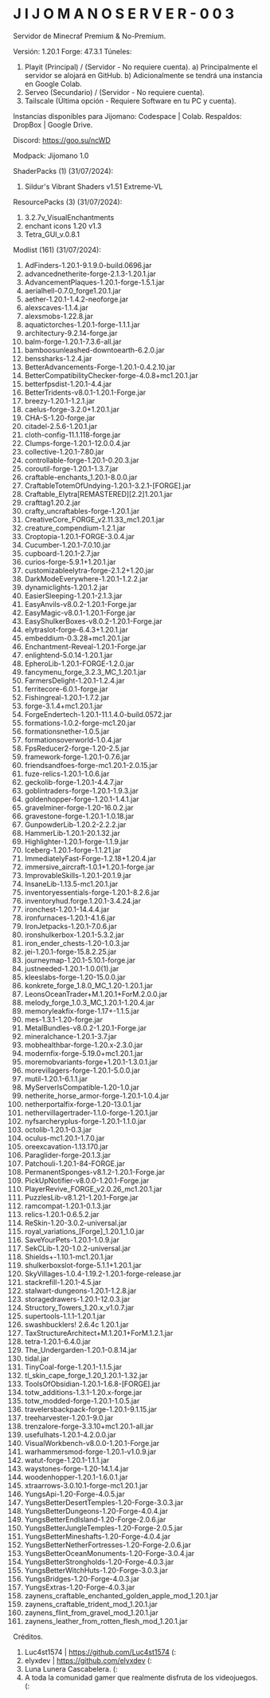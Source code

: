 # J I J O M A N O  S E R V E R - 0 0 3

Servidor de Minecraf Premium & No-Premium.

Versión: 1.20.1
Forge: 47.3.1
Túneles:
  1) Playit (Principal) / (Servidor - No requiere cuenta).
      a) Principalmente el servidor se alojará en GitHub.
      b) Adicionalmente se tendrá una instancia en Google Colab.
  2) Serveo (Secundario) / (Servidor - No requiere cuenta).
  3) Tailscale (Última opción - Requiere Software en tu PC y cuenta).

Instancias disponibles para Jijomano: Codespace | Colab.
Respaldos: DropBox | Google Drive.

Discord: https://goo.su/ncWD

Modpack: Jijomano 1.0 

ShaderPacks (1) (31/07/2024):
  1) Sildur's Vibrant Shaders v1.51 Extreme-VL

ResourcePacks (3) (31/07/2024):
  1) 3.2.7v_VisualEnchantments
  2) enchant icons 1.20 v1.3
  3) Tetra_GUI_v.0.8.1

Modlist (161) (31/07/2024):
  1) AdFinders-1.20.1-9.1.9.0-build.0696.jar
  2) advancednetherite-forge-2.1.3-1.20.1.jar
  3) AdvancementPlaques-1.20.1-forge-1.5.1.jar
  4) aerialhell-0.7.0_forge1.20.1.jar
  5) aether-1.20.1-1.4.2-neoforge.jar
  6) alexscaves-1.1.4.jar
  7) alexsmobs-1.22.8.jar
  8) aquatictorches-1.20.1-forge-1.1.1.jar
  9) architectury-9.2.14-forge.jar
  10) balm-forge-1.20.1-7.3.6-all.jar
  11) bamboosunleashed-downtoearth-6.2.0.jar
  12) benssharks-1.2.4.jar
  13) BetterAdvancements-Forge-1.20.1-0.4.2.10.jar
  14) BetterCompatibilityChecker-forge-4.0.8+mc1.20.1.jar
  15) betterfpsdist-1.20.1-4.4.jar
  16) BetterTridents-v8.0.1-1.20.1-Forge.jar
  17) breezy-1.20.1-1.2.1.jar
  18) caelus-forge-3.2.0+1.20.1.jar
  19) CHA-S-1.20-forge.jar
  20) citadel-2.5.6-1.20.1.jar
  21) cloth-config-11.1.118-forge.jar
  22) Clumps-forge-1.20.1-12.0.0.4.jar
  23) collective-1.20.1-7.80.jar
  24) controllable-forge-1.20.1-0.20.3.jar
  25) coroutil-forge-1.20.1-1.3.7.jar
  26) craftable-enchants_1.20.1-8.0.0.jar
  27) CraftableTotemOfUndying-1.20.1-3.2.1-[FORGE].jar
  28) Craftable_Elytra[REMASTERED][2.2]1.20.1.jar
  29) crafttag1.20.2.jar
  30) crafty_uncraftables-forge-1.20.1.jar
  31) CreativeCore_FORGE_v2.11.33_mc1.20.1.jar
  32) creature_compendium-1.2.1.jar
  33) Croptopia-1.20.1-FORGE-3.0.4.jar
  34) Cucumber-1.20.1-7.0.10.jar
  35) cupboard-1.20.1-2.7.jar
  36) curios-forge-5.9.1+1.20.1.jar
  37) customizableelytra-forge-2.1.2+1.20.jar
  38) DarkModeEverywhere-1.20.1-1.2.2.jar
  39) dynamiclights-1.20.1.2.jar
  40) EasierSleeping-1.20.1-2.1.3.jar
  41) EasyAnvils-v8.0.2-1.20.1-Forge.jar
  42) EasyMagic-v8.0.1-1.20.1-Forge.jar
  43) EasyShulkerBoxes-v8.0.2-1.20.1-Forge.jar
  44) elytraslot-forge-6.4.3+1.20.1.jar
  45) embeddium-0.3.28+mc1.20.1.jar
  46) Enchantment-Reveal-1.20.1-Forge.jar
  47) enlightend-5.0.14-1.20.1.jar
  48) EpheroLib-1.20.1-FORGE-1.2.0.jar
  49) fancymenu_forge_3.2.3_MC_1.20.1.jar
  50) FarmersDelight-1.20.1-1.2.4.jar
  51) ferritecore-6.0.1-forge.jar
  52) Fishingreal-1.20.1-1.7.2.jar
  53) forge-3.1.4+mc1.20.1.jar
  54) ForgeEndertech-1.20.1-11.1.4.0-build.0572.jar
  55) formations-1.0.2-forge-mc1.20.jar
  56) formationsnether-1.0.5.jar
  57) formationsoverworld-1.0.4.jar
  58) FpsReducer2-forge-1.20-2.5.jar
  59) framework-forge-1.20.1-0.7.6.jar
  60) friendsandfoes-forge-mc1.20.1-2.0.15.jar
  61) fuze-relics-1.20.1-1.0.6.jar
  62) geckolib-forge-1.20.1-4.4.7.jar
  63) goblintraders-forge-1.20.1-1.9.3.jar
  64) goldenhopper-forge-1.20.1-1.4.1.jar
  65) gravelminer-forge-1.20-16.0.2.jar
  66) gravestone-forge-1.20.1-1.0.18.jar
  67) GunpowderLib-1.20.2-2.2.2.jar
  68) HammerLib-1.20.1-20.1.32.jar
  69) Highlighter-1.20.1-forge-1.1.9.jar
  70) Iceberg-1.20.1-forge-1.1.21.jar
  71) ImmediatelyFast-Forge-1.2.18+1.20.4.jar
  72) immersive_aircraft-1.0.1+1.20.1-forge.jar
  73) ImprovableSkills-1.20.1-20.1.9.jar
  74) InsaneLib-1.13.5-mc1.20.1.jar
  75) inventoryessentials-forge-1.20.1-8.2.6.jar
  76) inventoryhud.forge.1.20.1-3.4.24.jar
  77) ironchest-1.20.1-14.4.4.jar
  78) ironfurnaces-1.20.1-4.1.6.jar
  79) IronJetpacks-1.20.1-7.0.6.jar
  80) ironshulkerbox-1.20.1-5.3.2.jar
  81) iron_ender_chests-1.20-1.0.3.jar
  82) jei-1.20.1-forge-15.8.2.25.jar
  83) journeymap-1.20.1-5.10.1-forge.jar
  84) justneeded-1.20.1-1.0.0(1).jar
  85) kleeslabs-forge-1.20-15.0.0.jar
  86) konkrete_forge_1.8.0_MC_1.20-1.20.1.jar
  87) LeonsOceanTrader+M.1.20.1+ForM.2.0.0.jar
  88) melody_forge_1.0.3_MC_1.20.1-1.20.4.jar
  89) memoryleakfix-forge-1.17+-1.1.5.jar
  90) mes-1.3.1-1.20-forge.jar
  91) MetalBundles-v8.0.2-1.20.1-Forge.jar
  92) mineralchance-1.20.1-3.7.jar
  93) mobhealthbar-forge-1.20.x-2.3.0.jar
  94) modernfix-forge-5.19.0+mc1.20.1.jar
  95) moremobvariants-forge+1.20.1-1.3.0.1.jar
  96) morevillagers-forge-1.20.1-5.0.0.jar
  97) mutil-1.20.1-6.1.1.jar
  98) MyServerIsCompatible-1.20-1.0.jar
  99) netherite_horse_armor-forge-1.20.1-1.0.4.jar
  100) netherportalfix-forge-1.20-13.0.1.jar
  101) nethervillagertrader-1.1.0-forge-1.20.1.jar
  102) nyfsarcheryplus-forge-1.20.1-1.1.0.jar
  103) octolib-1.20.1-0.3.jar
  104) oculus-mc1.20.1-1.7.0.jar
  105) oreexcavation-1.13.170.jar
  106) Paraglider-forge-20.1.3.jar
  107) Patchouli-1.20.1-84-FORGE.jar
  108) PermanentSponges-v8.1.2-1.20.1-Forge.jar
  109) PickUpNotifier-v8.0.0-1.20.1-Forge.jar
  110) PlayerRevive_FORGE_v2.0.26_mc1.20.1.jar
  111) PuzzlesLib-v8.1.21-1.20.1-Forge.jar
  112) ramcompat-1.20.1-0.1.3.jar
  113) relics-1.20.1-0.6.5.2.jar
  114) ReSkin-1.20-3.0.2-universal.jar
  115) royal_variations_[Forge]_1.20.1_1.0.jar
  116) SaveYourPets-1.20.1-1.0.9.jar
  117) SekCLib-1.20-1.0.2-universal.jar
  118) Shields+-1.10.1-mc1.20.1.jar
  119) shulkerboxslot-forge-5.1.1+1.20.1.jar
  120) SkyVillages-1.0.4-1.19.2-1.20.1-forge-release.jar
  121) stackrefill-1.20.1-4.5.jar
  122) stalwart-dungeons-1.20.1-1.2.8.jar
  123) storagedrawers-1.20.1-12.0.3.jar
  124) Structory_Towers_1.20.x_v1.0.7.jar
  125) supertools-1.1.1-1.20.1.jar
  126) swashbucklers! 2.6.4c 1.20.1.jar
  127) TaxStructureArchitect+M.1.20.1+ForM.1.2.1.jar
  128) tetra-1.20.1-6.4.0.jar
  129) The_Undergarden-1.20.1-0.8.14.jar
  130) tidal.jar
  131) TinyCoal-forge-1.20.1-1.1.5.jar
  132) tl_skin_cape_forge_1.20_1.20.1-1.32.jar
  133) ToolsOfObsidian-1.20.1-1.6.8-[FORGE].jar
  134) totw_additions-1.3.1-1.20.x-forge.jar
  135) totw_modded-forge-1.20.1-1.0.5.jar
  136) travelersbackpack-forge-1.20.1-9.1.15.jar
  137) treeharvester-1.20.1-9.0.jar
  138) trenzalore-forge-3.3.10+mc1.20.1-all.jar
  139) usefulhats-1.20.1-4.2.0.0.jar
  140) VisualWorkbench-v8.0.0-1.20.1-Forge.jar
  141) warhammersmod-forge-1.20.1-v1.0.9.jar
  142) watut-forge-1.20.1-1.1.1.jar
  143) waystones-forge-1.20-14.1.4.jar
  144) woodenhopper-1.20.1-1.6.0.1.jar
  145) xtraarrows-3.0.10.1-forge-mc1.20.1.jar
  146) YungsApi-1.20-Forge-4.0.5.jar
  147) YungsBetterDesertTemples-1.20-Forge-3.0.3.jar
  148) YungsBetterDungeons-1.20-Forge-4.0.4.jar
  149) YungsBetterEndIsland-1.20-Forge-2.0.6.jar
  150) YungsBetterJungleTemples-1.20-Forge-2.0.5.jar
  151) YungsBetterMineshafts-1.20-Forge-4.0.4.jar
  152) YungsBetterNetherFortresses-1.20-Forge-2.0.6.jar
  153) YungsBetterOceanMonuments-1.20-Forge-3.0.4.jar
  154) YungsBetterStrongholds-1.20-Forge-4.0.3.jar
  155) YungsBetterWitchHuts-1.20-Forge-3.0.3.jar
  156) YungsBridges-1.20-Forge-4.0.3.jar
  157) YungsExtras-1.20-Forge-4.0.3.jar
  158) zaynens_craftable_enchanted_golden_apple_mod_1.20.1.jar
  159) zaynens_craftable_trident_mod_1.20.1.jar
  160) zaynens_flint_from_gravel_mod_1.20.1.jar
  161) zaynens_leather_from_rotten_flesh_mod_1.20.1.jar

Créditos.
  1) Luc4st1574 | https://github.com/Luc4st1574 (:
  2) elyxdev | https://github.com/elyxdev (:
  3) Luna Lunera Cascabelera. (:
  4) A toda la comunidad gamer que realmente disfruta de los videojuegos. (:
